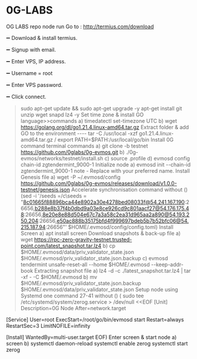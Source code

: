 # 0G-LABS
OG LABS repo node run
Go to : http://termius.com/download

➖ Download & install termius.

➖ Signup with email.

➖ Enter VPS, IP address.

➖ Username = root

➖ Enter VPS password.

➖ Click connect.
> sudo apt-get update && sudo apt-get upgrade -y
  >apt-get install git unzip wget snapd lz4 -y
> Set time zone & install GO language>>commands a) timedatectl set-timezone UTC b) wget https://golang.org/dl/go1.21.4.linux-amd64.tar.gz
> Extract folder & add GO to the environment ---- tar -C /usr/local -xzf go1.21.4.linux-amd64.tar.gz  /   export PATH=$PATH:/usr/local/go/bin
> Install 0G command terminal  commands a)  git clone -b testnet https://github.com/0glabs/0g-evmos.git b) ./0g-evmos/networks/testnet/install.sh   c) source .profile d) evmosd config chain-id zgtendermint_9000-1
>  Initialize node  a) evmosd init <NAME> --chain-id zgtendermint_9000-1  note - Replace <NAME> with your preferred name.
>  Install Genesis file a) wget -P ~/.evmosd/config https://github.com/0glabs/0g-evmos/releases/download/v1.0.0-testnet/genesis.json
> Accelerate synchronisation command without ()   (sed -i '/seeds =/c\seeds = "8c01665f88896bca44e8902a30e4278bed08033f@54.241.167.190:26656,b288e8b37f4b0dbd9a03e8ce926cd9c801aacf27@54.176.175.48:26656,8e20e8e88d504e67c7a3a58c2ea31d965aa2a890@54.193.250.204:26656,e50ac888b35175bfd4f999697bdeb5b7b52bfc06@54.215.187.94:26656"' $HOME/.evmosd/config/config.toml)
>  Install Screen a) apt install screen
> Download snapshots & back-up file a) wget https://rpc-zero-gravity-testnet.trusted-point.com/latest_snapshot.tar.lz4 b) cp $HOME/.evmosd/data/priv_validator_state.json $HOME/.evmosd/priv_validator_state.json.backup  c) evmosd tendermint unsafe-reset-all --home $HOME/.evmosd --keep-addr-book
> Extracting snapshot file a)  lz4 -d -c ./latest_snapshot.tar.lz4 | tar -xf - -C $HOME/.evmosd b) mv $HOME/.evmosd/priv_validator_state.json.backup $HOME/.evmosd/data/priv_validator_state.json
> Setup node using Systemd one command 27-41 without ()  ( sudo tee /etc/systemd/system/zerog.service > /dev/null <<EOF
[Unit]
Description=0G Node
After=network.target

[Service]
User=root
ExecStart=/root/go/bin/evmosd start
Restart=always
RestartSec=3
LimitNOFILE=infinity

[Install]
WantedBy=multi-user.target
EOF)
Enter screen & start node a) screen b) systemctl daemon-reload
systemctl enable zerog
systemctl start zerog
> 

